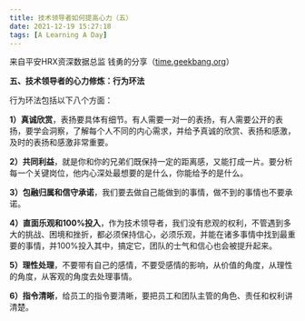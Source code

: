 ```yaml
---
title: 技术领导者如何提高心力（五）
date: 2021-12-19 15:27:18
tags: [A Learning A Day]
---
```


来自平安HRX资深数据总监 钱勇的分享（[time.geekbang.org](https://time.geekbang.org/column/article/376689?source=app_share)）

<!--more-->

**五、技术领导者的心力修炼：行为环法**

行为环法包括以下八个方面：

**1）真诚欣赏**，表扬要具体有细节。有人需要一对一的表扬，有人需要公开的表扬，要学会洞察，了解每个人不同的内心需求，并给予真诚的欣赏、表扬和感激，及时的表扬和感激非常重要。



**2）共同利益**，就是你和你的兄弟们既保持一定的距离感，又能打成一片。要分析每一个关键岗位，他内心深处最想要的是什么，你能给予的是什么。



**3）包融归属和信守承诺**，我们要去做自己能做到的事情，做不到的事情也不要承诺。



**4）直面乐观和100%投入**，作为技术领导者，我们没有悲观的权利，不管遇到多大的挑战、困境和挫折，都必须保持信心，必须乐观，并能在诸多事情中找到最重要的事情，并100%投入其中，搞定它，团队的士气和信心也会被提升起来。



**5）理性处理**，不要带有自己的感情，不要受感情的影响，从价值的角度，从理性的角度，从客观的角度去处理事情。



**6）指令清晰**，给员工的指令要清晰，要把员工和团队主管的角色、责任和权利讲清楚。
